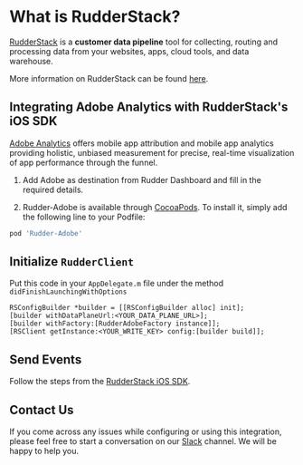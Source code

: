 # What is RudderStack?

[RudderStack](https://rudderstack.com/) is a **customer data pipeline** tool for collecting, routing and processing data from your websites, apps, cloud tools, and data warehouse.

More information on RudderStack can be found [here](https://github.com/rudderlabs/rudder-server).

## Integrating Adobe Analytics with RudderStack's iOS SDK

[Adobe Analytics](https://www.adobe.io/apis/experiencecloud/analytics.html) offers mobile app attribution and mobile app analytics providing holistic, unbiased measurement for precise, real-time visualization of app performance through the funnel.

1. Add Adobe as destination from Rudder Dashboard and fill in the required details.

2. Rudder-Adobe is available through [CocoaPods](https://cocoapods.org). To install
it, simply add the following line to your Podfile:

```ruby
pod 'Rudder-Adobe'
```

## Initialize ```RudderClient```

Put this code in your ```AppDelegate.m``` file under the method ```didFinishLaunchingWithOptions```
```
RSConfigBuilder *builder = [[RSConfigBuilder alloc] init];
[builder withDataPlaneUrl:<YOUR_DATA_PLANE_URL>];
[builder withFactory:[RudderAdobeFactory instance]];
[RSClient getInstance:<YOUR_WRITE_KEY> config:[builder build]];
```

## Send Events

Follow the steps from the [RudderStack iOS SDK](https://github.com/rudderlabs/rudder-sdk-ios).

## Contact Us

If you come across any issues while configuring or using this integration, please feel free to start a conversation on our [Slack](https://resources.rudderstack.com/join-rudderstack-slack) channel. We will be happy to help you.
